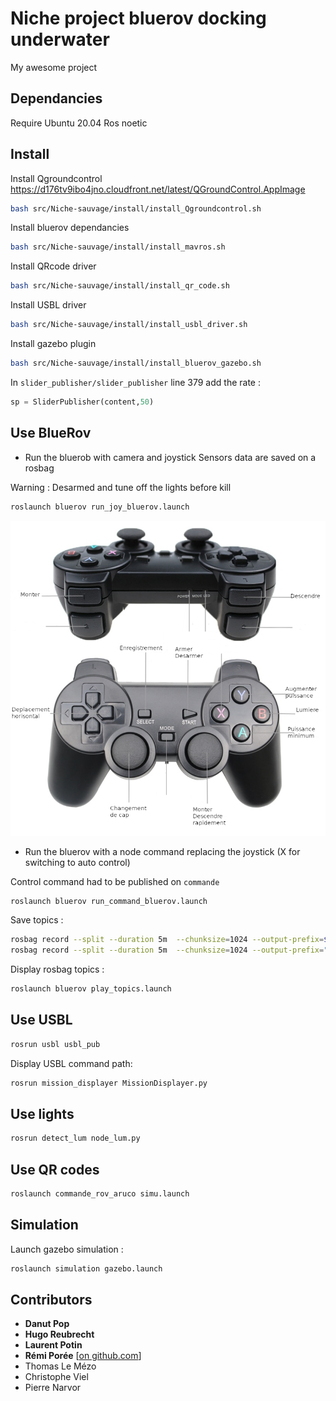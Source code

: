 # **Niche project** bluerov docking underwater

My awesome project

## Dependancies

Require Ubuntu 20.04 Ros noetic

## Install

Install Qgroundcontrol
https://d176tv9ibo4jno.cloudfront.net/latest/QGroundControl.AppImage

``` bash
bash src/Niche-sauvage/install/install_Qgroundcontrol.sh 

```

Install bluerov dependancies

``` bash
bash src/Niche-sauvage/install/install_mavros.sh 

```

Install QRcode driver

``` bash
bash src/Niche-sauvage/install/install_qr_code.sh 

```

Install USBL driver

``` bash
bash src/Niche-sauvage/install/install_usbl_driver.sh 

```

Install gazebo plugin

``` bash
bash src/Niche-sauvage/install/install_bluerov_gazebo.sh 
```

In `slider_publisher/slider_publisher` line 379 add the rate :

``` python
sp = SliderPublisher(content,50)
```

## Use BlueRov

- Run the bluerob with camera and joystick
Sensors data are saved on a rosbag

Warning : Desarmed and tune off the lights before kill

``` bash
roslaunch bluerov run_joy_bluerov.launch 
```
![](/images/manette_notice.png)

- Run the bluerov with a node command replacing the joystick (X for switching to auto control)

Control command had to be published on `commande`

``` bash
roslaunch bluerov run_command_bluerov.launch 
```

Save topics :

``` bash
rosbag record --split --duration 5m  --chunksize=1024 --output-prefix=$HOME/catkin_ws/ --all
rosbag record --split --duration 5m  --chunksize=1024 --output-prefix="/media/donuts/9424F7F924F7DBE4/Projet niche/guerledan_2/qrcode_j2" --all

```

Display rosbag topics :

``` bash
roslaunch bluerov play_topics.launch 
```

## Use USBL

``` bash
rosrun usbl usbl_pub
```

Display USBL command path:

```bash
rosrun mission_displayer MissionDisplayer.py
```

## Use lights

``` bash
rosrun detect_lum node_lum.py
```

## Use QR codes

``` bash
roslaunch commande_rov_aruco simu.launch
```

## Simulation

Launch gazebo simulation :

``` bash
roslaunch simulation gazebo.launch
```

## Contributors
- **Danut Pop**
- **Hugo Reubrecht**
- **Laurent Potin**
- **Rémi Porée** [[on github.com](https://github.com/Remi-Tortue)]
- Thomas Le Mézo
- Christophe Viel
- Pierre Narvor

